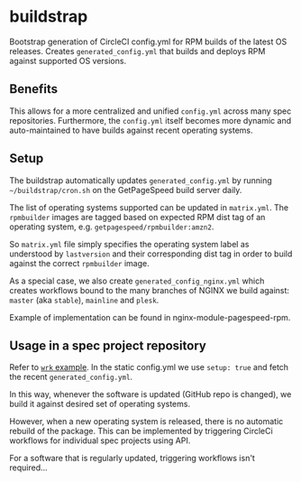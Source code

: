 # buildstrap

Bootstrap generation of CircleCI config.yml for RPM builds of the latest OS releases.
Creates `generated_config.yml` that builds and deploys RPM against supported OS versions.

## Benefits

This allows for a more centralized and unified `config.yml` across many spec repositories.
Furthermore, the `config.yml` itself becomes more dynamic and auto-maintained to have builds
against recent operating systems.

## Setup

The buildstrap automatically updates `generated_config.yml` by running `~/buildstrap/cron.sh` on
the GetPageSpeed build server daily.

The list of operating systems supported can be updated in `matrix.yml`.
The `rpmbuilder` images are tagged based on expected RPM dist tag of an operating system, e.g.
`getpagespeed/rpmbuilder:amzn2`.

So `matrix.yml` file simply specifies the operating system label as understood by `lastversion` and
their corresponding dist tag in order to build against the correct `rpmbuilder` image.

As a special case, we also create `generated_config_nginx.yml` which creates workflows bound to
the many branches of NGINX we build against: `master` (aka `stable`), `mainline` and `plesk`.

Example of implementation can be found in nginx-module-pagespeed-rpm.

## Usage in a spec project repository

Refer to [`wrk` example](https://github.com/GetPageSpeed/wrk-rpm/blob/master/.circleci/config.yml).
In the static config.yml we use `setup: true` and fetch the recent `generated_config.yml`.

In this way, whenever the software is updated (GitHub repo is changed), we build it against desired
set of operating systems.

However, when a new operating system is released, there is no automatic rebuild of the package.
This can be implemented by triggering CircleCi workflows for individual spec projects using API.

For a software that is regularly updated, triggering workflows isn't required...

